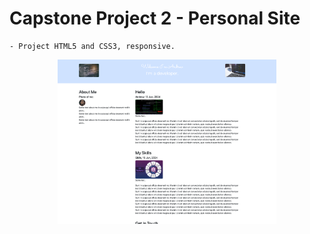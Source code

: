 # Capstone Project 2 - Personal Site

    - Project HTML5 and CSS3, responsive.

<p align="center">
  <img src="screenshots/personal-site.png" width="350" title="Home page">
</p>
